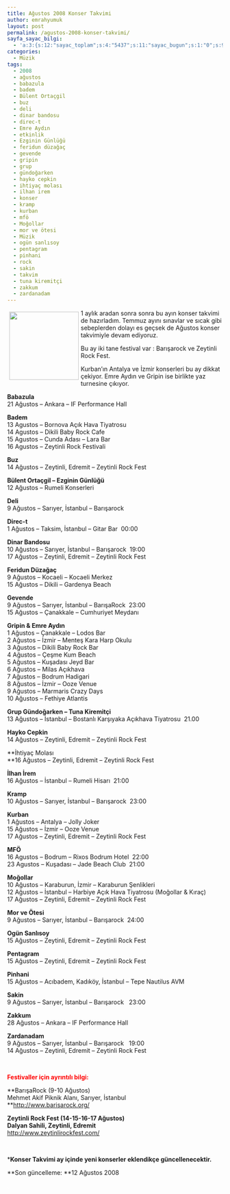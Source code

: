 ```yaml
---
title: Ağustos 2008 Konser Takvimi
author: emrahyumuk
layout: post
permalink: /agustos-2008-konser-takvimi/
sayfa_sayac_bilgi:
  - 'a:3:{s:12:"sayac_toplam";s:4:"5437";s:11:"sayac_bugun";s:1:"0";s:9:"son_okuma";s:10:"1364907346";}'
categories:
  - Müzik
tags:
  - 2008
  - ağustos
  - babazula
  - badem
  - Bülent Ortaçgil
  - buz
  - deli
  - dinar bandosu
  - direc-t
  - Emre Aydın
  - etkinlik
  - Ezginin Günlüğü
  - feridun düzağaç
  - gevende
  - gripin
  - grup
  - gündoğarken
  - hayko cepkin
  - ihtiyaç molası
  - ilhan irem
  - konser
  - kramp
  - kurban
  - mfö
  - Moğollar
  - mor ve ötesi
  - Müzik
  - ogün sanlısoy
  - pentagram
  - pinhani
  - rock
  - sakin
  - takvim
  - tuna kiremitçi
  - zakkum
  - zardanadam
---
```

<img class="alignleft" style="margin: 5px; float: left;"  title="ağustos 2008 konser takvimi" src="http://img98.imageshack.us/img98/4561/agustos2008ur2.jpg" alt="" width="162" height="159" />

1 aylık aradan sonra sonra bu ayın konser takvimi de hazırladım. Temmuz ayını sınavlar ve sıcak gibi sebeplerden dolayı es geçsek de Ağustos konser takvimiyle devam ediyoruz.

Bu ay iki tane festival var : Barışarock ve Zeytinli Rock Fest.

Kurban&#8217;ın Antalya ve İzmir konserleri bu ay dikkat çekiyor. Emre Aydın ve Gripin ise birlikte yaz turnesine çıkıyor.

<!--more-->

**Babazula**  
21 Ağustos &#8211; Ankara &#8211; IF Performance Hall

**Badem**  
<span class="storycontent">13 Agustos &#8211; Bornova Açık Hava Tiyatrosu<br /> </span><span class="storycontent">14 Agustos – Dikili Baby Rock Cafe</span>  
<span class="storycontent">15 Agustos – Cunda Adası &#8211; Lara Bar</span>  
<span class="storycontent">16 Agustos – Zeytinli Rock Festivali</span>

**Buz**  
14 Ağustos &#8211; Zeytinli, Edremit &#8211; Zeytinli Rock Fest

**Bülent Ortaçgil &#8211; Ezginin Günlüğü**  
12 Ağustos &#8211; Rumeli Konserleri

**Deli**  
9 Ağustos &#8211; Sarıyer, İstanbul &#8211; Barışarock

**Direc-t**  
1 Ağustos &#8211; Taksim, İstanbul &#8211; Gitar Bar  00:00

**Dinar Bandosu**  
10 Ağustos &#8211; Sarıyer, İstanbul &#8211; Barışarock  19:00  
17 Ağustos &#8211; Zeytinli, Edremit &#8211; Zeytinli Rock Fest

**Feridun Düzağaç**  
9 Ağustos &#8211; Kocaeli &#8211; Kocaeli Merkez  
15 Ağustos &#8211; Dikili &#8211; Gardenya Beach

**Gevende**  
9 Ağustos &#8211; Sarıyer, İstanbul &#8211; BarışaRock  23:00  
15 Ağustos &#8211; Çanakkale &#8211; Cumhuriyet Meydanı

**Gripin & Emre Aydın**  
1 Ağustos &#8211; Çanakkale &#8211; Lodos Bar  
2 Ağustos &#8211; İzmir &#8211; Menteş Kara Harp Okulu  
3 Ağustos &#8211; Dikili Baby Rock Bar  
4 Ağustos &#8211; Çeşme Kum Beach  
5 Ağustos &#8211; Kuşadası Jeyd Bar  
6 Ağustos &#8211; Milas Açıkhava  
7 Ağustos &#8211; Bodrum Hadigari  
8 Ağustos &#8211; İzmir &#8211; Ooze Venue  
9 Ağustos &#8211; Marmaris Crazy Days  
10 Ağustos &#8211; Fethiye Atlantis

**Grup Gündoğarken &#8211; Tuna Kiremitçi**  
13 Ağustos &#8211; İstanbul &#8211; Bostanlı Karşıyaka Açıkhava Tiyatrosu  21.00

**Hayko Cepkin**  
14 Ağustos &#8211; Zeytinli, Edremit &#8211; Zeytinli Rock Fest

**İhtiyaç Molası  
**16 Ağustos &#8211; Zeytinli, Edremit &#8211; Zeytinli Rock Fest

**İlhan İrem**  
16 Ağustos &#8211; İstanbul &#8211; Rumeli Hisarı  21:00

**Kramp**  
10 Ağustos &#8211; Sarıyer, İstanbul &#8211; Barışarock  23:00

**Kurban**  
1 Ağustos &#8211; Antalya &#8211; Jolly Joker  
15 Ağustos &#8211; İzmir &#8211; Ooze Venue  
17 Ağustos &#8211; Zeytinli, Edremit &#8211; Zeytinli Rock Fest

**MFÖ**  
16 Agustos &#8211; Bodrum &#8211; Rixos Bodrum Hotel  22:00  
23 Agustos &#8211; Kuşadası &#8211; Jade Beach Club  21:00

**Moğollar**  
10 Ağustos &#8211; Karaburun, İzmir &#8211; Karaburun Şenlikleri  
12 Ağustos &#8211; İstanbul &#8211; Harbiye Açık Hava Tiyatrosu (Moğollar & Kıraç)  
17 Ağustos &#8211; Zeytinli, Edremit &#8211; Zeytinli Rock Fest

**Mor ve Ötesi**  
9 Ağustos &#8211; Sarıyer, İstanbul &#8211; Barışarock  24:00

**Ogün Sanlısoy**  
15 Ağustos &#8211; Zeytinli, Edremit &#8211; Zeytinli Rock Fest

**Pentagram**  
15 Ağustos &#8211; Zeytinli, Edremit &#8211; Zeytinli Rock Fest

**Pinhani**  
15 Ağustos &#8211; Acıbadem, Kadıköy, İstanbul &#8211; Tepe Nautilus AVM

**Sakin**  
9 Ağustos &#8211; Sarıyer, İstanbul &#8211; Barışarock   23:00

**Zakkum**  
28 Ağustos &#8211; Ankara &#8211; IF Performance Hall

**Zardanadam**  
9 Ağustos &#8211; Sarıyer, İstanbul &#8211; Barışarock   19:00  
14 Ağustos &#8211; Zeytinli, Edremit &#8211; Zeytinli Rock Fest

<span style="color: #ffffff;">.</span>

<span style="color: #ff0000;"><strong>Festivaller için ayrıntılı bilgi:</strong></span>

**BarışaRock (9-10 Ağustos)  
Mehmet Akif Piknik Alanı, Sarıyer, İstanbul  
**<a href="http://www.barisarock.org/" target="_blank">http://www.barisarock.org/</a>

**Zeytinli Rock Fest (14-15-16-17 Ağustos)  
Dalyan Sahili, Zeytinli, Edremit**  
<a href="http://www.zeytinlirockfest.com/" target="_blank">http://www.zeytinlirockfest.com/</a>

<span style="color: #ffffff;">.</span>

***Konser Takvimi ay içinde yeni konserler eklendikçe güncellenecektir.**

**Son güncelleme: **12 Ağustos 2008

<span style="color: #ffffff;">.</span>